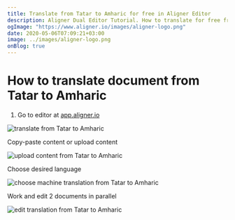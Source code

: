```yaml
---
title: Translate from Tatar to Amharic for free in Aligner Editor
description: Aligner Dual Editor Tutorial. How to translate for free from Tatar to Amharic. Aligner is multilingual document management platform. 
ogImage: "https://www.aligner.io/images/aligner-logo.png"
date: 2020-05-06T07:09:21+03:00
image: ../images/aligner-logo.png
onBlog: true
---
```


# How to translate document from Tatar to Amharic

1. Go to editor at [app.aligner.io](https://app.aligner.io "Aligner App web page")

![translate from Tatar to Amharic](../aligner-blank-editor.png "translate from Tatar to Amharic")

Copy-paste content or upload content

![upload content from Tatar to Amharic](../aligner-uploaded-document.png "upload content from Tatar to Amharic")

Choose desired language

![choose machine translation from Tatar to Amharic](../aligner-language-dropdown.png "choose machine translation from Tatar to Amharic")

Work and edit 2 documents in parallel

![edit translation from Tatar to Amharic](../aligner-double-sitded-editor.png "edit translation from Tatar to Amharic")

